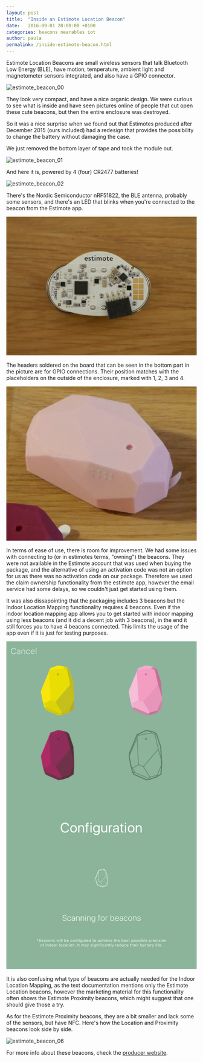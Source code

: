 ```yaml
---
layout: post
title:  "Inside an Estimote Location Beacon"
date:   2016-09-01 20:00:00 +0100
categories: beacons nearables iot
author: paula
permalink: /inside-estimote-beacon.html
---
```


Estimote Location Beacons are small wireless sensors that talk Bluetooth Low Energy (BLE), have motion, temperature, ambient light and magnetometer sensors integrated, and also have a GPIO connector. 


![estimote_beacon_00](/images/estimote_beacon_00.JPG)

They look very compact, and have a nice organic design. We were curious to see what is inside and have seen pictures online of people that cut open these cute beacons, but then the entire enclosure was destroyed.

So it was a nice surprise when we found out that Estimotes produced after December 2015 (ours included) had a redesign that provides the possibility to change the battery without damaging the case. 

We just removed the bottom layer of tape and took the module out.

![estimote_beacon_01](/images/estimote_beacon_01.JPG)

And here it is, powered by 4 (four) CR2477 batteries!

![estimote_beacon_02](/images/estimote_beacon_02.JPG)

There's the Nordic Semiconductor nRF51822, the BLE antenna, probably some sensors, and there's an LED that blinks when you're connected to the beacon from the Estimote app.

![estimote_beacon_03](/images/estimote_beacon_03.JPG)

The headers soldered on the board that can be seen in the bottom part in the picture are for GPIO connections. Their position matches with the placeholders on the outside of the enclosure, marked with 1, 2, 3 and 4. 

![estimote_beacon_04](/images/estimote_beacon_04.JPG)

In terms of ease of use, there is room for improvement. We had some issues with connecting to (or in estimotes terms, "owning") the beacons. They were not available in the Estimote account that was used when buying the package, and the alternative of using an activation code was not an option for us as there was no activation code on our package. Therefore we used the claim ownership functionality from the estimote app, however the email service had some delays, so we couldn't just get started using them. 

It was also dissapointing that the packaging includes 3 beacons but the Indoor Location Mapping functionality requires 4 beacons. Even if the indoor location mapping app allows you to get started with indoor mapping using less beacons (and it did a decent job with 3 beacons), in the end it still forces you to have 4 beacons connected. This limits the usage of the app even if it is just for testing purposes. 

![estimote_beacon_05](/images/estimote_beacon_05.JPG)

It is also confusing what type of beacons are actually needed for the Indoor Location Mapping, as the text documentation mentions only the Estimote Location beacons, however the marketing material for this functionality often shows the Estimote Proximity beacons, which might suggest that one should give those a try. 

As for the Estimote Proximity beacons, they are a bit smaller and lack some of the sensors, but have NFC. Here's how the Location and Proximity beacons look side by side.

![estimote_beacon_06](/images/estimote_beacon_06.JPG)

For more info about these beacons, check the <a href="http://estimote.com/" target="_blank">producer website</a>.